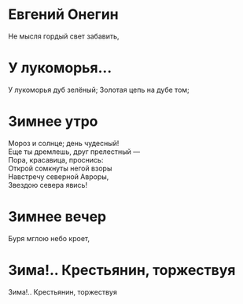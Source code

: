 # Евгений Онегин

Не мысля гордый свет забавить,

# У лукоморья...

У лукоморья дуб зелёный;
Золотая цепь на дубе том;

# Зимнее утро

Мороз и солнце; день чудесный!  
Еще ты дремлешь, друг прелестный —  
Пора, красавица, проснись:  
Открой сомкнуты негой взоры  
Навстречу северной Авроры,  
Звездою севера явись!  
# Зимнее вечер

Буря мглою небо кроет,

# Зима!.. Крестьянин, торжествуя

Зима!.. Крестьянин, торжествуя
